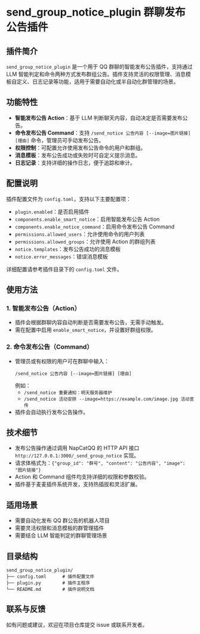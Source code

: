 # send_group_notice_plugin 群聊发布公告插件

## 插件简介

`send_group_notice_plugin` 是一个用于 QQ 群聊的智能发布公告插件，支持通过 LLM 智能判定和命令两种方式发布群组公告。插件支持灵活的权限管理、消息模板自定义、日志记录等功能，适用于需要自动化或半自动化群管理的场景。

## 功能特性

- **智能发布公告 Action**：基于 LLM 判断聊天内容，自动决定是否需要发布公告。
- **命令发布公告 Command**：支持 `/send_notice 公告内容 [--image=图片链接] [理由]` 命令，管理员可手动发布公告。
- **权限控制**：可配置允许使用发布公告命令的用户和群组。
- **消息模板**：发布公告成功或失败时可自定义提示消息。
- **日志记录**：支持详细的操作日志，便于追踪和审计。

## 配置说明

插件配置文件为 `config.toml`，支持以下主要配置项：

- `plugin.enabled`：是否启用插件
- `components.enable_smart_notice`：启用智能发布公告 Action
- `components.enable_notice_command`：启用命令发布公告 Command
- `permissions.allowed_users`：允许使用命令的用户列表
- `permissions.allowed_groups`：允许使用 Action 的群组列表
- `notice.templates`：发布公告成功的消息模板
- `notice.error_messages`：错误消息模板

详细配置请参考插件目录下的 `config.toml` 文件。

## 使用方法

### 1. 智能发布公告（Action）
- 插件会根据群聊内容自动判断是否需要发布公告，无需手动触发。
- 需在配置中启用 `enable_smart_notice`，并设置好群组权限。

### 2. 命令发布公告（Command）
- 管理员或有权限的用户可在群聊中输入：
  ```
  /send_notice 公告内容 [--image=图片链接] [理由]
  ```
  例如：
  - `/send_notice 重要通知：明天服务器维护`
  - `/send_notice 活动安排 --image=https://example.com/image.jpg 活动宣传`
- 插件会自动执行发布公告操作。

## 技术细节

- 发布公告操作通过调用 NapCatQQ 的 HTTP API 接口 `http://127.0.0.1:3000/_send_group_notice` 实现。
- 请求体格式为：`{"group_id": "群号", "content": "公告内容", "image": "图片链接"}`
- Action 和 Command 组件均支持详细的权限和参数校验。
- 插件基于麦麦插件系统开发，支持热插拔和灵活扩展。

## 适用场景

- 需要自动化发布 QQ 群公告的机器人项目
- 需要灵活权限和消息模板的群管理插件
- 需要结合 LLM 智能判定的群聊管理场景

## 目录结构

```
send_group_notice_plugin/
├── config.toml      # 插件配置文件
├── plugin.py        # 插件主程序
└── README.md        # 插件说明文档
```

## 联系与反馈

如有问题或建议，欢迎在项目仓库提交 issue 或联系开发者。
